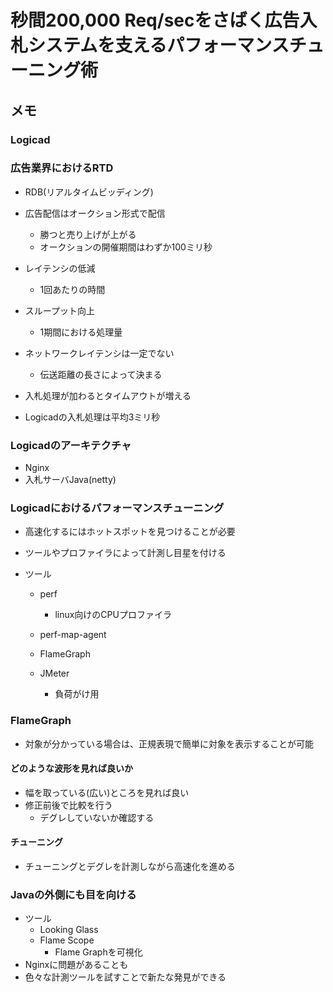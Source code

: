 # 秒間200,000 Req/secをさばく広告入札システムを支えるパフォーマンスチューニング術

## メモ

### Logicad


### 広告業界におけるRTD
- RDB(リアルタイムビッディング)
- 広告配信はオークション形式で配信
  - 勝つと売り上げが上がる
  - オークションの開催期間はわずか100ミリ秒

- レイテンシの低減
  - 1回あたりの時間
- スループット向上
  - 1期間における処理量

- ネットワークレイテンシは一定でない
  - 伝送距離の長さによって決まる

- 入札処理が加わるとタイムアウトが増える

- Logicadの入札処理は平均3ミリ秒

### Logicadのアーキテクチャ
- Nginx
- 入札サーバJava(netty)

### Logicadにおけるパフォーマンスチューニング
- 高速化するにはホットスポットを見つけることが必要
- ツールやプロファイラによって計測し目星を付ける

- ツール
  - perf
    - linux向けのCPUプロファイラ
  - perf-map-agent
  - FlameGraph
    
  - JMeter
    - 負荷がけ用

### FlameGraph
- 対象が分かっている場合は、正規表現で簡単に対象を表示することが可能

#### どのような波形を見れば良いか
- 幅を取っている(広い)ところを見れば良い
- 修正前後で比較を行う
  - デグレしていないか確認する

#### チューニング
- チューニングとデグレを計測しながら高速化を進める

### Javaの外側にも目を向ける
- ツール
  - Looking Glass
  - Flame Scope
    - Flame Graphを可視化
- Nginxに問題があることも
- 色々な計測ツールを試すことで新たな発見ができる